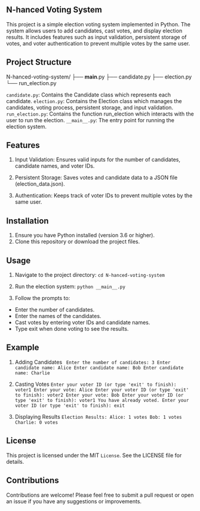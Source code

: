 ## N-hanced Voting System

This project is a simple election voting system implemented in Python. The system allows users to add candidates, cast votes, and display election results. It includes features such as input validation, persistent storage of votes, and voter authentication to prevent multiple votes by the same user.

## Project Structure
N-hanced-voting-system/
├── __main__.py
├── candidate.py
├── election.py
└── run_election.py

`candidate.py`: Contains the Candidate class which represents each candidate.
`election.py`: Contains the Election class which manages the candidates, voting process, persistent storage, and input validation.
`run_election.py`: Contains the function run_election which interacts with the user to run the election.
`__main__.py`: The entry point for running the election system.

## Features

1. Input Validation: Ensures valid inputs for the number of candidates, candidate names, and voter IDs.

2. Persistent Storage: Saves votes and candidate data to a JSON file (election_data.json).

3. Authentication: Keeps track of voter IDs to prevent multiple votes by the same user.

## Installation

1. Ensure you have Python installed (version 3.6 or higher).
2. Clone this repository or download the project files.

## Usage

1. Navigate to the project directory:
   `cd N-hanced-voting-system`
   
2. Run the election system:
   `python __main__.py`

3. Follow the prompts to:
- Enter the number of candidates.
- Enter the names of the candidates.
- Cast votes by entering voter IDs and candidate names.
- Type exit when done voting to see the results.

## Example
1. Adding Candidates
` Enter the number of candidates:
3
Enter candidate name:
Alice
Enter candidate name:
Bob
Enter candidate name:
Charlie`

2. Casting Votes
`Enter your voter ID (or type 'exit' to finish):
voter1
Enter your vote:
Alice
Enter your voter ID (or type 'exit' to finish):
voter2
Enter your vote:
Bob
Enter your voter ID (or type 'exit' to finish):
voter1
You have already voted.
Enter your voter ID (or type 'exit' to finish):
exit`

3. Displaying Results
`Election Results:
Alice: 1 votes
Bob: 1 votes
Charlie: 0 votes`

## License
This project is licensed under the MIT `License`. See the LICENSE file for details.

## Contributions
Contributions are welcome! Please feel free to submit a pull request or open an issue if you have any suggestions or improvements.
